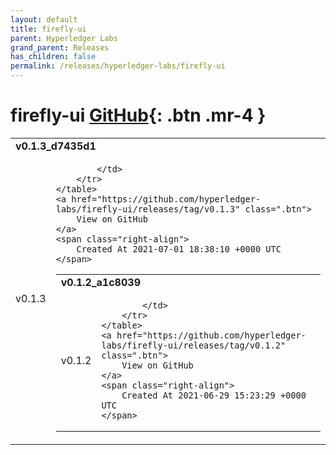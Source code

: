 ```yaml
---
layout: default
title: firefly-ui
parent: Hyperledger Labs
grand_parent: Releases
has_children: false
permalink: /releases/hyperledger-labs/firefly-ui
---
```


# firefly-ui <span class="fs-3 right-align">[GitHub](https://github.com/hyperledger-labs/firefly-ui){: .btn .mr-4 }</span>


<div>
    <table>
        <tr>
            <td colspan="2">
                <b>
                    v0.1.3_d7435d1
                </b>
            </td>
        </tr>
        <tr>
            <td>
                <span class="chip">
                    v0.1.3
                </span>
            </td>
            <td>
                
            </td>
        </tr>
    </table>
    <a href="https://github.com/hyperledger-labs/firefly-ui/releases/tag/v0.1.3" class=".btn">
        View on GitHub
    </a>
    <span class="right-align">
        Created At 2021-07-01 18:38:10 +0000 UTC
    </span>
</div>

<div>
    <table>
        <tr>
            <td colspan="2">
                <b>
                    v0.1.2_a1c8039
                </b>
            </td>
        </tr>
        <tr>
            <td>
                <span class="chip">
                    v0.1.2
                </span>
            </td>
            <td>
                
            </td>
        </tr>
    </table>
    <a href="https://github.com/hyperledger-labs/firefly-ui/releases/tag/v0.1.2" class=".btn">
        View on GitHub
    </a>
    <span class="right-align">
        Created At 2021-06-29 15:23:29 +0000 UTC
    </span>
</div>

